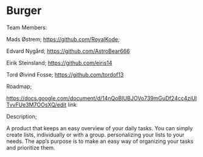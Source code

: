 # Burger 

Team Members:

Mads Østrem;
https://github.com/RoyalKode;

Edvard Nygård;
https://github.com/AstroBear666

Eirik Steinsland;
https://github.com/eiris14

Tord Øivind Fosse;
https://github.com/tordof13


Roadmap;

https://docs.google.com/document/d/14nQoBIUBJOVo739mGuDf24cc4ziUlTvvFUe3M7OOsXQ/edit
link


Description;

A product that keeps an easy overview of your daily tasks. 
You can simply create lists, individually or with a group. personalizing your lists to your needs. 
The app’s purpose is to make an easy way of organizing your tasks and prioritize them.
